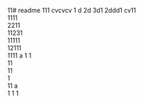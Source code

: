 11# readme 111
cvcvcv
1 d
2d
3d1 
2ddd1 
cv11  
1111  
2211   
11231     
11111        
12111              
1111   a 
1  1   
11      
11    
1  
11   a  
1 
1 
1
  
 
